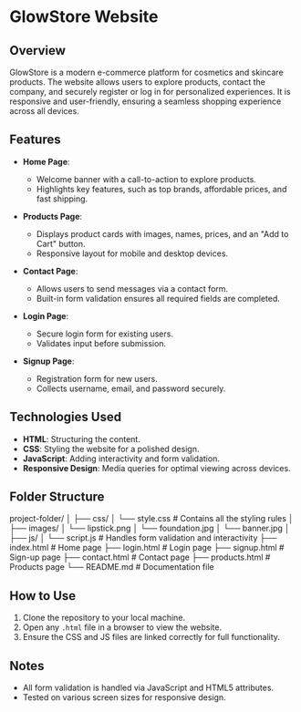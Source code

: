 # GlowStore Website

## Overview
GlowStore is a modern e-commerce platform for cosmetics and skincare products. The website allows users to explore products, contact the company, and securely register or log in for personalized experiences. It is responsive and user-friendly, ensuring a seamless shopping experience across all devices.

## Features
- **Home Page**:
  - Welcome banner with a call-to-action to explore products.
  - Highlights key features, such as top brands, affordable prices, and fast shipping.

- **Products Page**:
  - Displays product cards with images, names, prices, and an "Add to Cart" button.
  - Responsive layout for mobile and desktop devices.

- **Contact Page**:
  - Allows users to send messages via a contact form.
  - Built-in form validation ensures all required fields are completed.

- **Login Page**:
  - Secure login form for existing users.
  - Validates input before submission.

- **Signup Page**:
  - Registration form for new users.
  - Collects username, email, and password securely.

## Technologies Used
- **HTML**: Structuring the content.
- **CSS**: Styling the website for a polished design.
- **JavaScript**: Adding interactivity and form validation.
- **Responsive Design**: Media queries for optimal viewing across devices.

## Folder Structure

project-folder/
 │ ├── css/ │ └── style.css # Contains all the styling rules 
 │ ├── images/ │ └── lipstick.png │ └── foundation.jpg │ └── banner.jpg
 │ ├── js/ │ └── script.js # Handles form validation and interactivity
 ├── index.html # Home page
 ├── login.html # Login page 
 ├── signup.html # Sign-up page 
 ├── contact.html # Contact page 
 ├── products.html # Products page 
 └── README.md # Documentation file


 ## How to Use
1. Clone the repository to your local machine.
2. Open any `.html` file in a browser to view the website.
3. Ensure the CSS and JS files are linked correctly for full functionality.

## Notes
- All form validation is handled via JavaScript and HTML5 attributes.
- Tested on various screen sizes for responsive design.